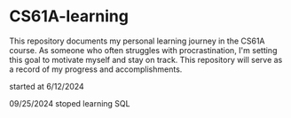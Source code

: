 ﻿# CS61A-learning
  This repository documents my personal learning journey in the CS61A course. As someone who often struggles with procrastination, I'm setting this goal to motivate myself and stay on track. This repository will serve as a record of my progress and accomplishments.

started at 6/12/2024

09/25/2024 stoped learning
SQL
